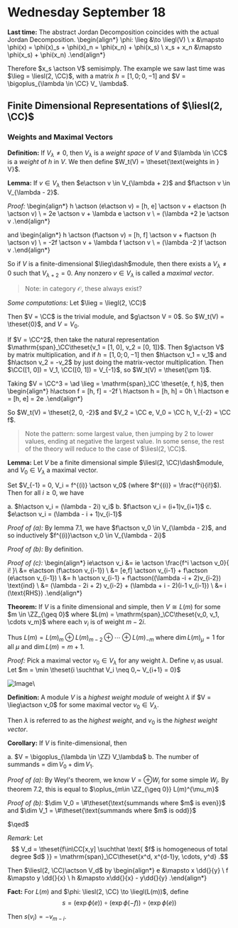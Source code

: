# Wednesday September 18

**Last time:**
The abstract Jordan Decomposition coincides with the actual Jordan Decomposition.
\begin{align*}
\phi: \lieg &\to \liegl(V) \\ 
x &\mapsto \phi(x) = \phi(x)_s + \phi(x)_n = \phi(x_n) + \phi(x_s) \\
x_s + x_n &\mapsto \phi(x_s) + \phi(x_n)
.\end{align*}

Therefore $x_s \actson V$ semisimply. 
The example we saw last time was $\lieg = \liesl(2, \CC)$, with a matrix $h = [1, 0; 0, -1]$ and $V = \bigoplus_{\lambda \in \CC} V_ \lambda$.

## Finite Dimensional Representations of $\liesl(2, \CC)$

### Weights and Maximal Vectors

**Definition:**
If $V_\lambda \neq 0$, then $V_\lambda$ is a *weight space* of $V$ and $\lambda \in \CC$ is a *weight* of $h$ in $V$. We then define $W_t(V) = \theset{\text{weights in } V}$.

**Lemma:**
If $v\in V_\lambda$ then $e\actson v \in V_{\lambda + 2}$ and $f\actson v \in V_{\lambda - 2}$.

*Proof:*
\begin{align*}
h \actson (e\actson v) = [h, e] \actson v + e\actson (h \actson v) \\
= 2e \actson v + \lambda e \actson v \\
= (\lambda +2 )e \actson v
.\end{align*}

and
\begin{align*}
h \actson (f\actson v) = [h, f] \actson v + f\actson (h \actson v) \\
= -2f \actson v + \lambda f \actson v \\
= (\lambda -2 )f \actson v
.\end{align*}

So if $V$ is a finite-dimensional $\lieg\dash$module, then there exists a $V_\lambda \neq 0$ such that $V_{\lambda + 2} = 0$. Any nonzero $v\in V_{\lambda}$ is called a *maximal vector*.

> Note: in category $\mathcal O$, these always exist?

*Some computations:*
Let $\lieg = \liegl(2, \CC)$

Then $V = \CC$ is the trivial module, and $g\actson V = 0$. 
So $W_t(V) = \theset{0}$, and $V = V_0$.

If $V = \CC^2$, then take the natural representation $\mathrm{span}_\CC\theset{v_1 = [1, 0], v_2 = [0, 1]}$.
Then $g\actson V$ by matrix multiplication, and if $h = [1, 0; 0, -1]$ then $h\actson v_1 = v_1$ and $h\actson v_2 = -v_2$ by just doing the matrix-vector multiplication.
Then $\CC([1, 0]) = V_1, \CC([0, 1]) = V_{-1}$, so $W_t(V) = \theset{\pm 1}$.

Taking $V = \CC^3 = \ad \lieg = \mathrm{span}_\CC \theset{e, f, h}$, then
\begin{align*}
h\actson f = [h, f] = -2f \\
h\actson h = [h, h] = 0h \\
h\actson e = [h, e] = 2e
.\end{align*}

So $W_t(V) = \theset{2, 0, -2}$ and $V_2 = \CC e, V_0 = \CC h, V_{-2} = \CC f$.

> Note the pattern: some largest value, then jumping by 2 to lower values, ending at negative the largest value. In some sense, the rest of the theory will reduce to the case of $\liesl(2, \CC)$.

**Lemma:**
Let $V$ be a finite dimensional simple $\liesl(2, \CC)\dash$module, and $V_0 \in V_\lambda$ a maximal vector.

Set $V_{-1} = 0, V_i = f^{(i)} \actson v_0$ (where $f^{(i)} = \frac{f^i}{i!}$). Then for all $i \geq 0$, we have

a. $h\actson v_i = (\lambda - 2i) v_i$
b. $f\actson v_i = (i+1)v_{i+1}$
c. $e\actson v_i = (\lambda - i + 1)v_{i-1}$

*Proof of (a):*
By lemma 7.1, we have $f\actson v_0 \in V_{\lambda - 2}$, and so inductively $f^{(i)}\actson v_0 \in V_{\lambda - 2i}$

*Proof of (b):*
By definition.

*Proof of (c):*
\begin{align*}
ie\actson v_i 
&= ie \actson \frac{f^i \actson v_0}{ i! }\\
&= e\actson (f\actson v_{i-1}) \\
&= [e,f] \actson v_{i-1} + f\actson (e\actson v_{i-1}) \\
&= h \actson v_{i-1} + f\actson((\lambda -i + 2)v_{i-2}) \text{ind} \\
&= (\lambda - 2i + 2) v_{i-2} + (\lambda + i - 2)(i-1 v_{i-1}) \\
&= i (\text{RHS})
.\end{align*}

**Theorem:**
If $V$ is a finite dimensional and simple, then $V \cong L(m)$ for some $m \in \ZZ_{\geq 0}$ where $L(m) = \mathrm{span}_\CC\theset{v_0, v_1, \cdots v_m}$ where each $v_i$ is of weight $m - 2i$.

Thus $L(m) = L(m)_m \oplus L(m)_{m-2} \oplus \cdots \oplus L(m)_{-m}$ where $\dim L(m)_\mu = 1$ for all $\mu$ and $\dim L(m) = m+1$.

*Proof:*
Pick a maximal vector $v_0 \in V_\lambda$ for any weight $\lambda$. 
Define $v_i$ as usual.
Let $m = \min \theset{i \suchthat V_i \neq 0,~ V_{i+1} = 0}$

![Image](figures/2019-09-18-09:42.png)\

**Definition:**
A module $V$ is a *highest weight module* of weight $\lambda$ if $V = \lieg\actson v_0$ for some maximal vector $v_0 \in V_\lambda$.

Then $\lambda$ is referred to as the *highest weight*, and $v_0$ is the *highest weight vector*.

**Corollary:**
If $V$ is finite-dimensional, then 

a. $V = \bigoplus_{\lambda \in \ZZ} V_\lambda$
b. The number of summands = $\dim V_0 + \dim V_1$.

*Proof of (a):*
By Weyl's theorem, we know $V = \oplus W_i$ for some simple $W_i$. By theorem 7.2, this is equal to $\oplus_{m\in \ZZ_{\geq 0}} L(m)^{\mu_m}$

*Proof of (b):*
$\dim V_0 = \#\theset{\text{summands where $m$ is even}}$ and 
$\dim V_1 = \#\theset{\text{summands where $m$ is odd}}$

$\qed$

*Remark:*
Let 
$$
V_d = \theset{f\in\CC[x,y] \suchthat \text{ $f$ is homogeneous of total degree $d$ }} = \mathrm{span}_\CC\theset{x^d, x^{d-1}y, \cdots, y^d}
.$$

Then $\liesl(2, \CC)\actson V_d$ by
\begin{align*}
e &\mapsto x \dd{}{y} \\
f &\mapsto y \dd{}{x} \\
h &\mapsto x\dd{}{x} - y\dd{}{y}
.\end{align*}

**Fact:**
For $L(m)$ and $\phi: \liesl(2, \CC) \to \liegl(L(m))$, define
$$
s = (\exp \phi(e)) \circ (\exp \phi(-f)) \circ (\exp \phi(e))
$$

Then $s(v_i) = -v_{m-i}$.
